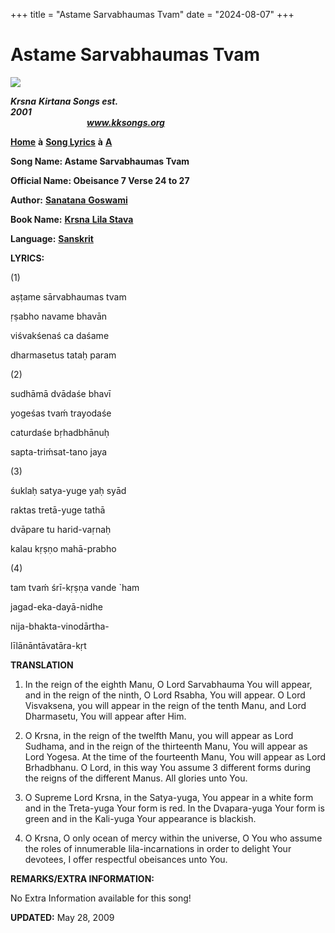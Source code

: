 +++
title = "Astame Sarvabhaumas Tvam"
date = "2024-08-07"
+++

# Astame Sarvabhaumas Tvam
[**![](http://kksongs.org/image_files/image002.jpg)**](http://kksongs.org/)

**_Krsna_** **_Kirtana Songs est. 2001_**                                                                                                                                                      **_www.kksongs.org_**

[**Home**](http://kksongs.org/) **à** [**Song Lyrics**](http://kksongs.org/lyrics.html) **à** [**A**](http://kksongs.org/songs/song_a.html)

**Song Name: Astame Sarvabhaumas Tvam**

**Official Name: Obeisance 7 Verse 24 to 27**

**Author:** [**Sanatana** **Goswami**](http://kksongs.org/authors/list/sanatana_g.html)

**Book Name:** [**Krsna** **Lila Stava**](http://kksongs.org/authors/krsnalilastava.html)

**Language:** [**Sanskrit**](http://kksongs.org/language/list/sanskrit.html)

**LYRICS:**

(1)

aṣṭame sārvabhaumas tvam

ṛṣabho navame bhavān

viśvakśenaś ca daśame

dharmasetus tataḥ param

(2)

sudhāmā dvādaśe bhavī

yogeśas tvaḿ trayodaśe

caturdaśe bṛhadbhānuḥ

sapta-triḿsat-tano jaya

(3)

śuklaḥ satya-yuge yaḥ syād

raktas tretā-yuge tathā

dvāpare tu harid-vaṛnaḥ

kalau kṛṣṇo mahā-prabho

(4)

tam tvaḿ śrī-kṛṣṇa vande \`ham

jagad-eka-dayā-nidhe

nija-bhakta-vinodārtha\-

līlānāntāvatāra-kṛt

**TRANSLATION**

1) In the reign of the eighth Manu, O Lord Sarvabhauma You will appear, and in the reign of the ninth, O Lord Rsabha, You will appear. O Lord Visvaksena, you will appear in the reign of the tenth Manu, and Lord Dharmasetu, You will appear after Him.

2) O Krsna, in the reign of the twelfth Manu, you will appear as Lord Sudhama, and in the reign of the thirteenth Manu, You will appear as Lord Yogesa. At the time of the fourteenth Manu, You will appear as Lord Brhadbhanu. O Lord, in this way You assume 3 different forms during the reigns of the different Manus. All glories unto You.

3) O Supreme Lord Krsna, in the Satya-yuga, You appear in a white form and in the Treta-yuga Your form is red. In the Dvapara-yuga Your form is green and in the Kali-yuga Your appearance is blackish.

4) O Krsna, O only ocean of mercy within the universe, O You who assume the roles of innumerable lila\-incarnations in order to delight Your devotees, I offer respectful obeisances unto You.

**REMARKS/EXTRA INFORMATION:**

No Extra Information available for this song!

**UPDATED:** May 28, 2009